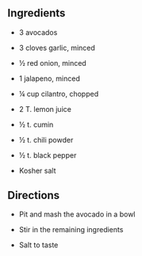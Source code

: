 # 

## Ingredients

- 3 avocados

- 3 cloves garlic, minced

- ½ red onion, minced

- 1 jalapeno, minced

- ¼ cup cilantro, chopped

- 2 T. lemon juice

- ½ t. cumin

- ½ t. chili powder

- ½ t. black pepper

- Kosher salt

## Directions

- Pit and mash the avocado in a bowl

- Stir in the remaining ingredients

- Salt to taste
